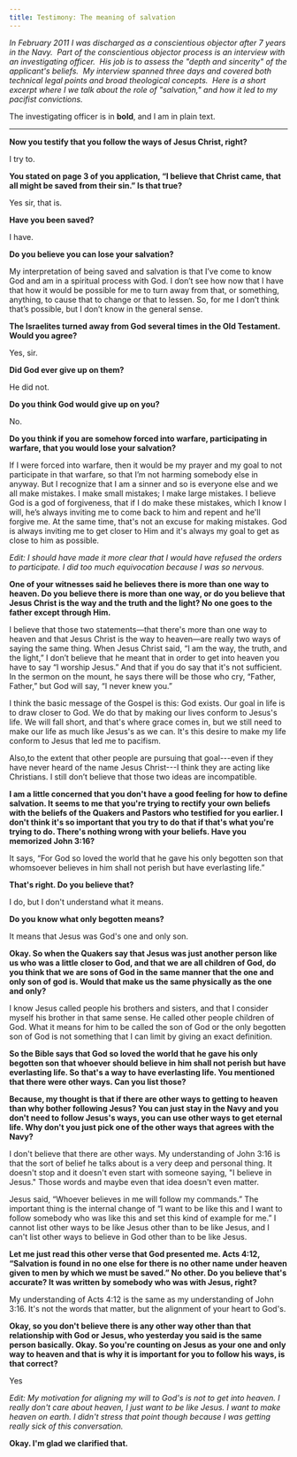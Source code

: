 ```yaml
---
title: Testimony: The meaning of salvation
---
```


_In February 2011 I was discharged as a conscientious objector after 7 years in the Navy.  Part of the conscientious objector process is an interview with an investigating officer.  His job is to assess the "depth and sincerity" of the applicant's beliefs.  My interview spanned three days and covered both technical legal points and broad theological concepts.  Here is a short excerpt where I we talk about the role of "salvation," and how it led to my pacifist convictions._

The investigating officer is in **bold**, and I am in plain text.

* * *

**Now you testify that you follow the ways of Jesus Christ, right?**

I try to.

**You stated on page 3 of you application, “I believe that Christ came, that all might be saved from their sin.” Is that true?**

Yes sir, that is.

**Have you been saved?**

I have.

**Do you believe you can lose your salvation?**

My interpretation of being saved and salvation is that I’ve come to know God and am in a spiritual process with God. I don’t see how now that I have that how it would be possible for me to turn away from that, or something, anything, to cause that to change or that to lessen. So, for me I don’t think that’s possible, but I don’t know in the general sense.

**The Israelites turned away from God several times in the Old Testament. Would you agree?**

Yes, sir.

**Did God ever give up on them?**

He did not.

**Do you think God would give up on you?**

No.

**Do you think if you are somehow forced into warfare, participating in warfare, that you would lose your salvation?**

If I were forced into warfare, then it would be my prayer and my goal to not participate in that warfare, so that I’m not harming somebody else in anyway. But I recognize that I am a sinner and so is everyone else and we all make mistakes. I make small mistakes; I make large mistakes. I believe God is a god of forgiveness, that if I do make these mistakes, which I know I will, he’s always inviting me to come back to him and repent and he'll forgive me. At the same time, that's not an excuse for making mistakes. God is always inviting me to get closer to Him and it's always my goal to get as close to him as possible.

_Edit: I should have made it more clear that I would have refused the orders to participate. I did too much equivocation because I was so nervous._

**One of your witnesses said he believes there is more than one way to heaven. Do you believe there is more than one way, or do you believe that Jesus Christ is the way and the truth and the light? No one goes to the father except through Him.**

I believe that those two statements—that there's more than one way to heaven and that Jesus Christ is the way to heaven—are really two ways of saying the same thing. When Jesus Christ said, “I am the way, the truth, and the light,” I don’t believe that he meant that in order to get into heaven you have to say “I worship Jesus.” And that if you do say that it's not sufficient. In the sermon on the mount, he says there will be those who cry, “Father, Father,” but God will say, “I never knew you.”

I think the basic message of the Gospel is this: God exists. Our goal in life is to draw closer to God. We do that by making our lives conform to Jesus's life. We will fall short, and that's where grace comes in, but we still need to make our life as much like Jesus's as we can. It's this desire to make my life conform to Jesus that led me to pacifism.

Also,to the extent that other people are pursuing that goal---even if they have never heard of the name Jesus Christ---I think they are acting like Christians. I still don’t believe that those two ideas are incompatible.

**I am a little concerned that you don't have a good feeling for how to define salvation. It seems to me that you're trying to rectify your own beliefs with the beliefs of the Quakers and Pastors who testified for you earlier. I don't think it's so important that you try to do that if that's what you're trying to do. There's nothing wrong with your beliefs. Have you memorized John 3:16?**

It says, “For God so loved the world that he gave his only begotten son that whomsoever believes in him shall not perish but have everlasting life.”

**That's right. Do you believe that?**

I do, but I don't understand what it means.

**Do you know what only begotten means?**

It means that Jesus was God's one and only son.

**Okay. So when the Quakers say that Jesus was just another person like us who was a little closer to God, and that we are all children of God, do you think that we are sons of God in the same manner that the one and only son of god is. Would that make us the same physically as the one and only?**

I know Jesus called people his brothers and sisters, and that I consider myself his brother in that same sense. He called other people children of God. What it means for him to be called the son of God or the only begotten son of God is not something that I can limit by giving an exact definition.

**So the Bible says that God so loved the world that he gave his only begotten son that whoever should believe in him shall not perish but have everlasting life. So that's a way to have everlasting life. You mentioned that there were other ways. Can you list those?**

**Because, my thought is that if there are other ways to getting to heaven than why bother following Jesus? You can just stay in the Navy and you don't need to follow Jesus's ways, you can use other ways to get eternal life. Why don't you just pick one of the other ways that agrees with the Navy?**

I don't believe that there are other ways. My understanding of John 3:16 is that the sort of belief he talks about is a very deep and personal thing. It doesn't stop and it doesn't even start with someone saying, "I believe in Jesus." Those words and maybe even that idea doesn't even matter.

Jesus said, “Whoever believes in me will follow my commands.” The important thing is the internal change of “I want to be like this and I want to follow somebody who was like this and set this kind of example for me.” I cannot list other ways to be like Jesus other than to be like Jesus, and I can't list other ways to believe in God other than to be like Jesus.

**Let me just read this other verse that God presented me. Acts 4:12, “Salvation is found in no one else for there is no other name under heaven given to men by which we must be saved.” No other. Do you believe that's accurate? It was written by somebody who was with Jesus, right?**

My understanding of Acts 4:12 is the same as my understanding of John 3:16. It's not the words that matter, but the alignment of your heart to God's.

**Okay, so you don't believe there is any other way other than that relationship with God or Jesus, who yesterday you said is the same person basically. Okay. So you're counting on Jesus as your one and only way to heaven and that is why it is important for you to follow his ways, is that correct?**

Yes

_Edit: My motivation for aligning my will to God's is not to get into heaven. I really don't care about heaven, I just want to be like Jesus. I want to make heaven on earth. I didn't stress that point though because I was getting really sick of this conversation._

**Okay. I'm glad we clarified that.**
